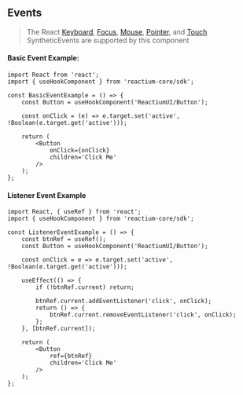 ## Events

> The React [Keyboard](https://reactjs.org/docs/events.html#keyboard-events), [Focus](https://reactjs.org/docs/events.html#focus-events), [Mouse](https://reactjs.org/docs/events.html#mouse-events), [Pointer](https://reactjs.org/docs/events.html#pointer-events), and [Touch](https://reactjs.org/docs/events.html#touch-events) SyntheticEvents are supported by this component

#### Basic Event Example:

```
import React from 'react';
import { useHookComponent } from 'reactium-core/sdk';

const BasicEventExample = () => {
    const Button = useHookComponent('ReactiumUI/Button');

    const onClick = (e) => e.target.set('active', !Boolean(e.target.get('active')));

    return (
        <Button
            onClick={onClick}
            children='Click Me'
        />
    );
};
```

#### Listener Event Example

```
import React, { useRef } from 'react';
import { useHookComponent } from 'reactium-core/sdk';

const ListenerEventExample = () => {
    const btnRef = useRef();
    const Button = useHookComponent('ReactiumUI/Button');

    const onClick = e => e.target.set('active', !Boolean(e.target.get('active')));

    useEffect(() => {
        if (!btnRef.current) return;

        btnRef.current.addEventListener('click', onClick);
        return () => {
            btnRef.current.removeEventListener('click', onClick);
        };
    }, [btnRef.current]);

    return (
        <Button
            ref={btnRef}
            children='Click Me'
        />
    );
};
```
